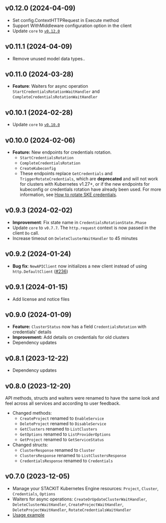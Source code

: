 ## v0.12.0 (2024-04-09)

- Set config.ContextHTTPRequest in Execute method
- Support WithMiddleware configuration option in the client
- Update `core` to [`v0.12.0`](../../core/CHANGELOG.md#v0120-2024-04-11)

## v0.11.1 (2024-04-09)

- Remove unused model data types..

## v0.11.0 (2024-03-28)

- **Feature**: Waiters for async operation `StartCredentialsRotationWaitHandler` and `CompleteCredentialsRotationWaitHandler`

## v0.10.1 (2024-02-28)

- Update `core` to [`v0.10.0`](../../core/CHANGELOG.md#v0100-2024-02-27)

## v0.10.0 (2024-02-06)

- **Feature:** New endpoints for credentials rotation.
  - `StartCredentialsRotation`
  - `CompleteCredentialsRotation`
  - `CreateKubeconfig`
  - These endpoints replace `GetCredentials` and `TriggerRotateCredentials`, which are **deprecated** and will not work for clusters with Kubernetes v1.27+, or if the new endpoints for kubeconfig or credentials rotation have already been used. For more information, see [How to rotate SKE credentials](https://docs.stackit.cloud/display/STACKIT/How+to+rotate+SKE+credentials#tabs-237293ce-f625-44ea-9d4f-689e31f596d6-1).

## v0.9.3 (2024-02-02)

- **Improvement**: Fix state name in `CredentialsRotationState.Phase`
- Update `core` to `v0.7.7`. The `http.request` context is now passed in the client `Do` call.
- Increase timeout on `DeleteClusterWaitHandler` to 45 minutes

## v0.9.2 (2024-01-24)

- **Bug fix**: `NewAPIClient` now initializes a new client instead of using `http.DefaultClient` ([#236](https://github.com/stackitcloud/stackit-sdk-go/issues/236))

## v0.9.1 (2024-01-15)

- Add license and notice files

## v0.9.0 (2024-01-09)

- **Feature:** `ClusterStatus` now has a field `CredentialsRotation` with credentials' details
- **Improvement:** Add details on credentials for old clusters
- Dependency updates

## v0.8.1 (2023-12-22)

- Dependency updates

## v0.8.0 (2023-12-20)

API methods, structs and waiters were renamed to have the same look and feel across all services and according to user feedback.

- Changed methods:
  - `CreateProject` renamed to `EnableService`
  - `DeleteProject` renamed to `DisableService`
  - `GetClusters` renamed to `ListClusters`
  - `GetOptions` renamed to `ListProviderOptions`
  - `GetProject` renamed to `GetServiceStatus`
- Changed structs:
  - `ClusterResponse` renamed to `Cluster`
  - `ClustersResponse` renamed to `ListClustersResponse`
  - `CredentialsResponse` renamed to `Credentials`

## v0.7.0 (2023-12-05)

- Manage your STACKIT Kubernetes Engine resources: `Project`, `Cluster`, `Credentials`, `Options`
- Waiters for async operations: `CreateOrUpdateClusterWaitHandler`, `DeleteClusterWaitHandler`, `CreateProjectWaitHandler`, `DeleteProjectWaitHandler`, `RotateCredentialsWaitHandler`
- [Usage example](https://github.com/stackitcloud/stackit-sdk-go/tree/main/examples/ske)
